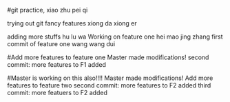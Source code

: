 #git practice, xiao zhu pei qi


trying out git fancy features xiong da xiong er

adding more stuffs hu lu wa
Working on feature one hei mao jing zhang
first commit of feature one  wang wang dui

#Add more features to feature one
Master made modifications!
second commit: more features to F1 added

#Master is working on this also!!!!
Master made modifications!
Add more features to feature two
second commit: more features to F2 added
third commit: more featuers to F2 added
